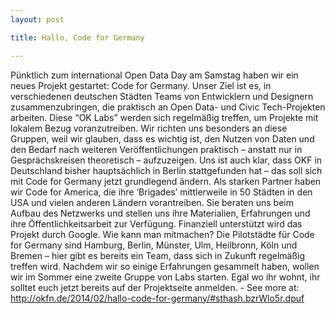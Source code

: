 ```yaml
---
layout: post

title: Hallo, Code for Germany

---
```


Pünktlich zum international Open Data Day am Samstag haben wir ein neues Projekt gestartet: Code for Germany. Unser Ziel ist es, in verschiedenen deutschen Städten Teams von Entwicklern und Designern zusammenzubringen, die praktisch an Open Data- und Civic Tech-Projekten arbeiten. Diese “OK Labs” werden sich regelmäßig treffen, um Projekte mit lokalem Bezug voranzutreiben. Wir richten uns besonders an diese Gruppen, weil wir glauben, dass es wichtig ist, den Nutzen von Daten und den Bedarf nach weiteren Veröffentlichungen praktisch – anstatt nur in Gesprächskreisen theoretisch – aufzuzeigen. Uns ist auch klar, dass OKF in Deutschland bisher hauptsächlich in Berlin stattgefunden hat – das soll sich mit Code for Germany jetzt grundlegend ändern. Als starken Partner haben wir Code for America, die ihre ‘Brigades’ mittlerweile in 50 Städten in den USA und vielen anderen Ländern vorantreiben. Sie beraten uns beim Aufbau des Netzwerks und stellen uns ihre Materialien, Erfahrungen und ihre Öffentlichkeitsarbeit zur Verfügung. Finanziell unterstützt wird das Projekt durch Google. Wie kann man mitmachen? Die Pilotstädte für Code for Germany sind Hamburg, Berlin, Münster, Ulm, Heilbronn, Köln und Bremen – hier gibt es bereits ein Team, dass sich in Zukunft regelmäßig treffen wird. Nachdem wir so einige Erfahrungen gesammelt haben, wollen wir im Sommer eine zweite Gruppe von Labs starten. Egal wo ihr wohnt, ihr solltet euch jetzt bereits auf der Projektseite anmelden. - See more at: http://okfn.de/2014/02/hallo-code-for-germany/#sthash.bzrWlo5r.dpuf


